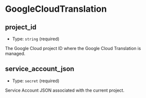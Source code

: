 
GoogleCloudTranslation
======================



project_id
----------

- Type: `string` (required)

The Google Cloud project ID where the Google Cloud Translation is managed.



service_account_json
--------------------

- Type: `secret` (required)

Service Account JSON associated with the current project.
